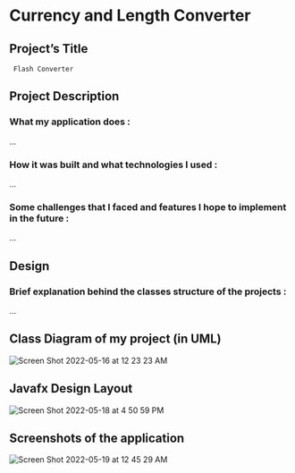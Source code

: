 # Currency and Length Converter

## Project’s Title

     Flash Converter

## Project Description

   ### What my application does : 
   ...
   ### How it was built and what technologies I used :
   ...
   ### Some challenges that I faced and features I hope to implement in the future :
   ...
     
## Design

   ### Brief explanation behind the classes structure of the projects :
   ...
       
## Class Diagram of my project (in UML)
![Screen Shot 2022-05-16 at 12 23 23 AM](https://user-images.githubusercontent.com/99833243/169211590-2e78a33b-a491-4530-8100-8a637d62a434.png)
   

## Javafx Design Layout
![Screen Shot 2022-05-18 at 4 50 59 PM](https://user-images.githubusercontent.com/99833243/169212911-2e81a61d-d689-46d2-a365-fb2ab7051148.png)


## Screenshots of the application
![Screen Shot 2022-05-19 at 12 45 29 AM](https://user-images.githubusercontent.com/99833243/169210922-1c02af3f-b9f2-445d-a106-7049835b12f1.png)
